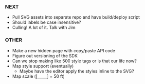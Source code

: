 ### NEXT

- Pull SVG assets into separate repo and have build/deploy script
- Should labels be case insensitive?
- Culling! A lot of it. Talk with Jim

### OTHER

- Make a new hidden page with copy/paste API code
- Figure out versioning of the SDK
- Can we stop making like 500 style tags or is that our life now?
- Map style support (eventually)
  - Maybe have the editor apply the styles inline to the SVG?
- Map scale ([_____] = 50 ft)
